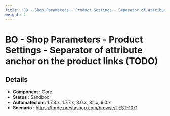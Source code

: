 ```yaml
---
title: "BO - Shop Parameters - Product Settings - Separator of attribute anchor on the product links (TODO)"
weight: 4
---
```


# BO - Shop Parameters - Product Settings - Separator of attribute anchor on the product links (TODO)
## Details
* **Component** : Core
* **Status** : Sandbox
* **Automated on** : 1.7.8.x, 1.7.7.x, 8.0.x, 8.1.x, 9.0.x
* **Scenario** : https://forge.prestashop.com/browse/TEST-1071

